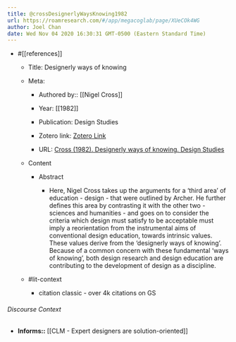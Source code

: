 ```yaml
---
title: @crossDesignerlyWaysKnowing1982
url: https://roamresearch.com/#/app/megacoglab/page/XUeCOk4WG
author: Joel Chan
date: Wed Nov 04 2020 16:30:31 GMT-0500 (Eastern Standard Time)
---
```


- #[[references]]

    - Title: Designerly ways of knowing

    - Meta:

        - Authored by:: [[Nigel Cross]]

        - Year: [[1982]]

        - Publication: Design Studies

        - Zotero link: [Zotero Link](zotero://select/items/1_DA4PPAGK)

        - URL: [Cross (1982). Designerly ways of knowing. Design Studies](https://linkinghub.elsevier.com/retrieve/pii/0142694X82900400)

    - Content

        - Abstract

            - Here, Nigel Cross takes up the arguments for a ‘third area’ of education - design - that were outlined by Archer. He further defines this area by contrasting it with the other two - sciences and humanities - and goes on to consider the criteria which design must satisfy to be acceptable must imply a reorientation from the instrumental aims of conventional design education, towards intrinsic values. These values derive from the ‘designerly ways of knowing’. Because of a common concern with these fundamental ‘ways of knowing’, both design research and design education are contributing to the development of design as a discipline.

    - #lit-context

        - citation classic - over 4k citations on GS

###### Discourse Context

- **Informs::** [[CLM - Expert designers are solution-oriented]]
